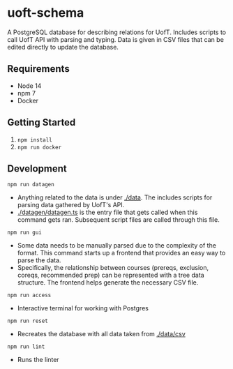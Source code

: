 # uoft-schema

A PostgreSQL database for describing relations for UofT. Includes scripts to call UofT API with parsing and typing. Data is given in CSV files that can be edited directly to update the database.

## Requirements

- Node 14
- npm 7
- Docker

## Getting Started

1. `npm install`
2. `npm run docker`

## Development

`npm run datagen`

- Anything related to the data is under [./data](./data). The includes scripts for parsing data gathered by UofT's API.
- [./datagen/datagen.ts](./datagen/datagen.ts) is the entry file that gets called when this command gets ran. Subsequent script files are called through this file.

`npm run gui`

- Some data needs to be manually parsed due to the complexity of the format. This command starts up a frontend that provides an easy way to parse the data.
- Specifically, the relationship between courses (prereqs, exclusion, coreqs, recommended prep) can be represented with a tree data structure. The frontend helps generate the necessary CSV file.

`npm run access`

- Interactive terminal for working with Postgres

`npm run reset`

- Recreates the database with all data taken from [./data/csv](./data/csv)

`npm run lint`

- Runs the linter
